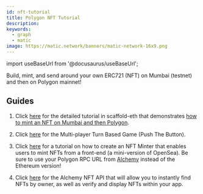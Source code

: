 ```yaml
---
id: nft-tutorial
title: Polygon NFT Tutorial
description:
keywords:
  - graph
  - matic
image: https://matic.network/banners/matic-network-16x9.png
---
```


import useBaseUrl from '@docusaurus/useBaseUrl';

Build, mint, and send around your own ERC721 (NFT) on Mumbai (testnet) and then on Polygon mainnet!

## Guides

1. Click [here](https://github.com/scaffold-eth/scaffold-eth/tree/matic) for the detailed tutorial in scaffold-eth that demonstrates [how to mint an NFT on Mumbai and then Polygon](https://github.com/primeshprimesh/firstSimpleNFTProject).

2. Click [here](https://docs.scaffoldeth.io/scaffold-eth/examples-branches/common-web3-patterns/push-the-button#side-quests) for the Multi-player Turn Based Game (Push The Button).

3. Click [here](https://docs.alchemy.com/alchemy/tutorials/nft-minter) for a tutorial on how to create an NFT Minter that enables users to mint NFTs from a front-end (a mini-version of OpenSea). Be sure to use your Polygon RPC URL from [Alchemy](https://alchemy.com/?a=polygon-docs) instead of the Ethereum version!

4. Click [here](https://docs.alchemy.com/alchemy/enhanced-apis/nft-api) for the Alchemy NFT API that will allow you to instantly find NFTs by owner, as well as verify and display NFTs within your app.
